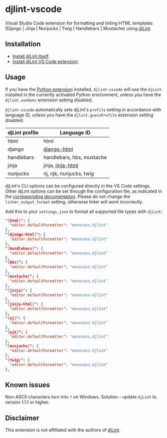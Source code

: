 # djlint-vscode

Visual Studio Code extension for formatting and linting HTML templates (Django | Jinja | Nunjucks | Twig | Handlebars | Mustache) using [djLint](https://djlint.com).

## Installation

- [Install djLint itself](https://djlint.com/docs/getting-started/).
- [Install djLint VS Code extension](https://marketplace.visualstudio.com/items?itemName=monosans.djlint).

## Usage

If you have the [Python extension](https://marketplace.visualstudio.com/items?itemName=ms-python.python) installed, `djlint-vscode` will use the `djLint` installed in the currently activated Python environment, unless you have the `djlint.useVenv` extension setting disabled.

`djlint-vscode` automatically sets djLint's `profile` setting in accordance with language ID, unless you have the `djlint.guessProfile` extension setting disabled.

| djLint profile | Language ID                                                                                     |
| -------------- | ----------------------------------------------------------------------------------------------- |
| html           | html                                                                                            |
| django         | [django-html](https://marketplace.visualstudio.com/items?itemName=batisteo.vscode-django)       |
| handlebars     | handlebars, hbs, mustache                                                                       |
| jinja          | jinja, [jinja-html](https://marketplace.visualstudio.com/items?itemName=samuelcolvin.jinjahtml) |
| nunjucks       | nj, njk, nunjucks, twig                                                                         |

djLint's CLI options can be configured directly in the VS Code settings. Other djLint options can be set through the configuration file, as indicated in the [corresponding documentation](https://djlint.com/docs/configuration/). Please do not change the `linter_output_format` setting, otherwise linter will work incorrectly.

Add this to your `settings.json` to format all supported file types with `djLint`:

```json
"[html]": {
  "editor.defaultFormatter": "monosans.djlint"
},
"[django-html]": {
  "editor.defaultFormatter": "monosans.djlint"
},
"[handlebars]": {
  "editor.defaultFormatter": "monosans.djlint"
},
"[hbs]": {
  "editor.defaultFormatter": "monosans.djlint"
},
"[mustache]": {
  "editor.defaultFormatter": "monosans.djlint"
},
"[jinja]": {
  "editor.defaultFormatter": "monosans.djlint"
},
"[jinja-html]": {
  "editor.defaultFormatter": "monosans.djlint"
},
"[nj]": {
  "editor.defaultFormatter": "monosans.djlint"
},
"[njk]": {
  "editor.defaultFormatter": "monosans.djlint"
},
"[nunjucks]": {
  "editor.defaultFormatter": "monosans.djlint"
},
"[twig]": {
  "editor.defaultFormatter": "monosans.djlint"
},
```

## Known issues

Non-ASCII characters turn into `?` on Windows. Solution - update `djLint` to version 1.1.1 or higher.

## Disclaimer

This extension is not affiliated with the authors of [djLint](https://djlint.com).
